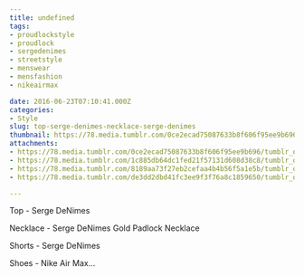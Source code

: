 ```yaml
---
title: undefined
tags:
- proudlockstyle
- proudlock
- sergedenimes
- streetstyle
- menswear
- mensfashion
- nikeairmax

date: 2016-06-23T07:10:41.000Z
categories:
- Style
slug: top-serge-denimes-necklace-serge-denimes
thumbnail: https://78.media.tumblr.com/0ce2ecad75087633b8f606f95ee9b696/tumblr_o8tvwuv0zW1rhrm24o1_1280.jpg
attachments:
- https://78.media.tumblr.com/0ce2ecad75087633b8f606f95ee9b696/tumblr_o8tvwuv0zW1rhrm24o1_1280.jpg
- https://78.media.tumblr.com/1c885db64dc1fed21f57131d608d38c8/tumblr_o8tvwuv0zW1rhrm24o4_1280.jpg
- https://78.media.tumblr.com/8189aa73f27eb2cefaa4b4b56f5a1e5b/tumblr_o8tvwuv0zW1rhrm24o3_1280.jpg
- https://78.media.tumblr.com/de3dd2dbd41fc3ee9f3f76a8c1859650/tumblr_o8tvwuv0zW1rhrm24o5_1280.jpg

---
```


Top -  Serge DeNimes 

  Necklace -  Serge DeNimes Gold Padlock Necklace 

  Shorts -  Serge DeNimes 

  Shoes - Nike Air Max...
